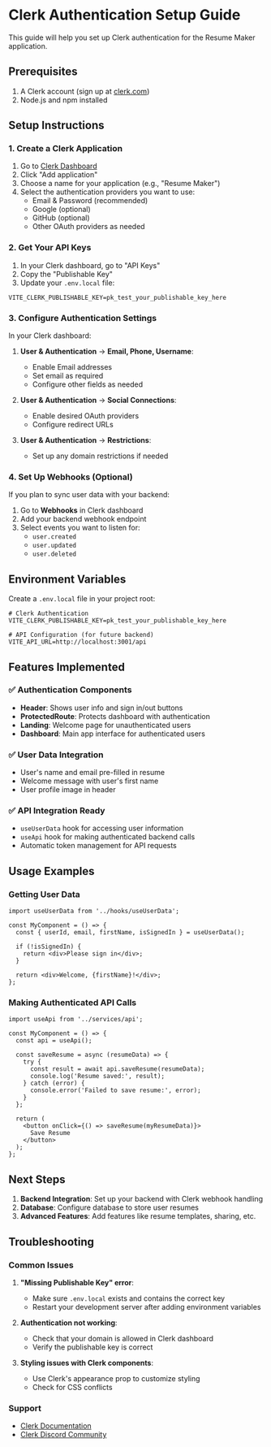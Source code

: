 # Clerk Authentication Setup Guide

This guide will help you set up Clerk authentication for the Resume Maker application.

## Prerequisites

1. A Clerk account (sign up at [clerk.com](https://clerk.com))
2. Node.js and npm installed

## Setup Instructions

### 1. Create a Clerk Application

1. Go to [Clerk Dashboard](https://dashboard.clerk.com)
2. Click "Add application"
3. Choose a name for your application (e.g., "Resume Maker")
4. Select the authentication providers you want to use:
   - Email & Password (recommended)
   - Google (optional)
   - GitHub (optional)
   - Other OAuth providers as needed

### 2. Get Your API Keys

1. In your Clerk dashboard, go to "API Keys"
2. Copy the "Publishable Key"
3. Update your `.env.local` file:

```env
VITE_CLERK_PUBLISHABLE_KEY=pk_test_your_publishable_key_here
```

### 3. Configure Authentication Settings

In your Clerk dashboard:

1. **User & Authentication** → **Email, Phone, Username**:
   - Enable Email addresses
   - Set email as required
   - Configure other fields as needed

2. **User & Authentication** → **Social Connections**:
   - Enable desired OAuth providers
   - Configure redirect URLs

3. **User & Authentication** → **Restrictions**:
   - Set up any domain restrictions if needed

### 4. Set Up Webhooks (Optional)

If you plan to sync user data with your backend:

1. Go to **Webhooks** in Clerk dashboard
2. Add your backend webhook endpoint
3. Select events you want to listen for:
   - `user.created`
   - `user.updated`
   - `user.deleted`

## Environment Variables

Create a `.env.local` file in your project root:

```env
# Clerk Authentication
VITE_CLERK_PUBLISHABLE_KEY=pk_test_your_publishable_key_here

# API Configuration (for future backend)
VITE_API_URL=http://localhost:3001/api
```

## Features Implemented

### ✅ Authentication Components
- **Header**: Shows user info and sign in/out buttons
- **ProtectedRoute**: Protects dashboard with authentication
- **Landing**: Welcome page for unauthenticated users
- **Dashboard**: Main app interface for authenticated users

### ✅ User Data Integration
- User's name and email pre-filled in resume
- Welcome message with user's first name
- User profile image in header

### ✅ API Integration Ready
- `useUserData` hook for accessing user information
- `useApi` hook for making authenticated backend calls
- Automatic token management for API requests

## Usage Examples

### Getting User Data
```tsx
import useUserData from '../hooks/useUserData';

const MyComponent = () => {
  const { userId, email, firstName, isSignedIn } = useUserData();
  
  if (!isSignedIn) {
    return <div>Please sign in</div>;
  }
  
  return <div>Welcome, {firstName}!</div>;
};
```

### Making Authenticated API Calls
```tsx
import useApi from '../services/api';

const MyComponent = () => {
  const api = useApi();
  
  const saveResume = async (resumeData) => {
    try {
      const result = await api.saveResume(resumeData);
      console.log('Resume saved:', result);
    } catch (error) {
      console.error('Failed to save resume:', error);
    }
  };
  
  return (
    <button onClick={() => saveResume(myResumeData)}>
      Save Resume
    </button>
  );
};
```

## Next Steps

1. **Backend Integration**: Set up your backend with Clerk webhook handling
2. **Database**: Configure database to store user resumes
3. **Advanced Features**: Add features like resume templates, sharing, etc.

## Troubleshooting

### Common Issues

1. **"Missing Publishable Key" error**:
   - Make sure `.env.local` exists and contains the correct key
   - Restart your development server after adding environment variables

2. **Authentication not working**:
   - Check that your domain is allowed in Clerk dashboard
   - Verify the publishable key is correct

3. **Styling issues with Clerk components**:
   - Use Clerk's appearance prop to customize styling
   - Check for CSS conflicts

### Support

- [Clerk Documentation](https://clerk.com/docs)
- [Clerk Discord Community](https://discord.com/invite/b5rXHjAg7A)
